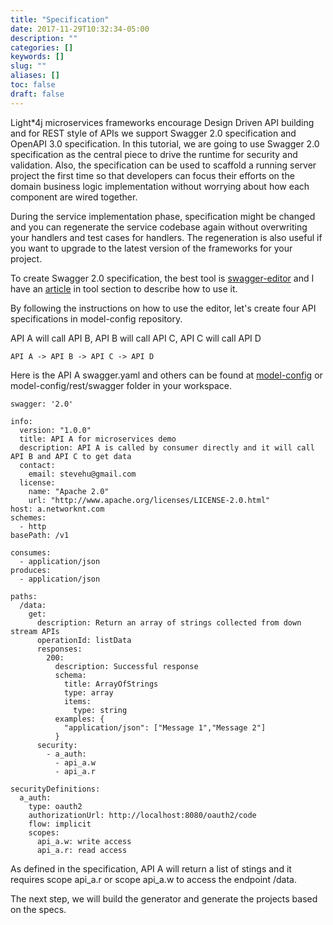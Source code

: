 ```yaml
---
title: "Specification"
date: 2017-11-29T10:32:34-05:00
description: ""
categories: []
keywords: []
slug: ""
aliases: []
toc: false
draft: false
---
```



Light*4j microservices frameworks encourage Design Driven API building and for REST
style of APIs we support Swagger 2.0 specification and OpenAPI 3.0 specification. In
this tutorial, we are going to use Swagger 2.0 specification as the central piece to 
drive the runtime for security and validation. Also, the specification can be used to 
scaffold a running server project the first time so that developers can focus their 
efforts on the domain business logic implementation without worrying about how each 
component are wired together.

During the service implementation phase, specification might be changed and you can
regenerate the service codebase again without overwriting your handlers and test
cases for handlers. The regeneration is also useful if you want to upgrade to the
latest version of the frameworks for your project. 

To create Swagger 2.0 specification, the best tool is [swagger-editor][] and I have an
[article][] in tool section to describe how to use it. 

By following the instructions on how to use the editor, let's create four API specifications 
in model-config repository.

API A will call API B, API B will call API C, API C will call API D

```
API A -> API B -> API C -> API D
```

Here is the API A swagger.yaml and others can be found at [model-config][] or 
model-config/rest/swagger folder in your workspace. 

```
swagger: '2.0'

info:
  version: "1.0.0"
  title: API A for microservices demo
  description: API A is called by consumer directly and it will call API B and API C to get data
  contact:
    email: stevehu@gmail.com
  license:
    name: "Apache 2.0"
    url: "http://www.apache.org/licenses/LICENSE-2.0.html"
host: a.networknt.com
schemes:
  - http
basePath: /v1

consumes:
  - application/json
produces:
  - application/json

paths:
  /data:
    get:
      description: Return an array of strings collected from down stream APIs
      operationId: listData
      responses:
        200:
          description: Successful response
          schema:
            title: ArrayOfStrings
            type: array
            items:
              type: string
          examples: {
            "application/json": ["Message 1","Message 2"]
          }
      security:
        - a_auth:
          - api_a.w
          - api_a.r

securityDefinitions:
  a_auth:
    type: oauth2
    authorizationUrl: http://localhost:8080/oauth2/code
    flow: implicit
    scopes:
      api_a.w: write access
      api_a.r: read access
```

As defined in the specification, API A will return a list of stings and it requires
scope api_a.r or scope api_a.w to access the endpoint /data.

The next step, we will build the generator and generate the projects based on the specs.

[Swagger 2.0 specification]: https://github.com/OAI/OpenAPI-Specification/blob/master/versions/2.0.md
[OpenAPI 3.0 specification]: https://swagger.io/specification/
[swagger-editor]: http://swagger.io/swagger-editor/
[article]: /tool/swagger-editor/
[model-config]: https://github.com/networknt/model-config/tree/master/rest/swagger